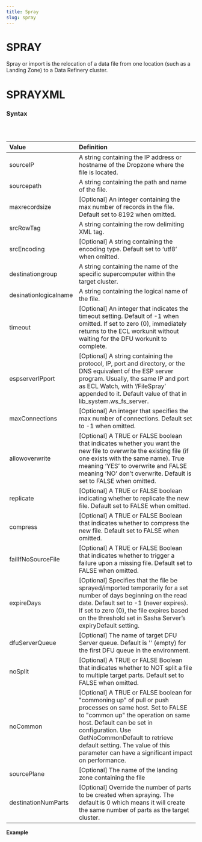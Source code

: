 ```yaml
---
title: Spray
slug: spray
---
```


# SPRAY

Spray or import is the relocation of a data file from one location (such as a Landing Zone) to a Data Refinery cluster.

# 
# SPRAYXML
### Syntax

<pre>
<EclCode code="STD.File.SprayXML(sourceIP, sourcepath, [maxrecordsize], srcRowTag, [srcEncoding], destinationgroup, desinationlogicalname [timeout] [espserverIPport] [maxConnections] [allowoverwrite] [replicate] [compress], [failIfNoSourceFile], [expireDays], [dfuServerQueue], [noSplit], [noCommon], [sourcePlane], [destinationNumParts])">
</EclCode>
</pre>

| Value | Definition |
| :- | :- |
| sourceIP | A string containing the IP address or hostname of the Dropzone where the file is located. |
| sourcepath | A string containing the path and name of the file. |
| maxrecordsize | [Optional] An integer containing the max number of records in the file. Default set to 8192 when omitted. |
| srcRowTag | A string containing the row delimiting XML tag. |
| srcEncoding | [Optional] A string containing the encoding type. Default set to ‘utf8’ when omitted. |
| destinationgroup | A string containing the name of the specific supercomputer within the target cluster. |
| desinationlogicalname | A string containing the logical name of the file. |
| timeout | [Optional] An integer that indicates the timeout setting. Default of -1 when omitted. If set to zero (0), immediately returns to the ECL workunit without waiting for the DFU workunit to complete. |
| espserverIPport | [Optional] A string containing the protocol, IP, port and directory, or the DNS equivalent of the ESP server program. Usually, the same IP and port as ECL Watch, with ‘/FileSpray’ appended to it. Default value of that in lib_system.ws_fs_server. |
| maxConnections | [Optional] An integer that specifies the max number of connections. Default set to -1 when omitted. |
| allowoverwrite | [Optional] A TRUE or FALSE boolean that indicates whether you want the new file to overwrite the existing file (if one exists with the same name). True meaning ‘YES’ to overwrite and FALSE meaning ‘NO’ don’t overwrite. Default is set to FALSE when omitted. |
| replicate | [Optional] A TRUE or FALSE boolean indicating whether to replicate the new file. Default set to FALSE when omitted. |
| compress | [Optional] A TRUE or FALSE Boolean that indicates whether to compress the new file. Default set to FALSE when omitted. |
| failIfNoSourceFile | [Optional] A TRUE or FALSE Boolean that indicates whether to trigger a failure upon a missing file. Default set to FALSE when omitted. |
| expireDays | [Optional] Specifies that the file be sprayed/imported temporarily for a set number of days beginning on the read date. Default set to -1 (never expires). If set to zero (0), the file expires based on the threshold set in Sasha Server’s expiryDefault setting. |
| dfuServerQueue | [Optional] The name of target DFU Server queue. Default is '' (empty) for the first DFU queue in the environment. |
| noSplit | [Optional] A TRUE or FALSE Boolean that indicates whether to NOT split a file to multiple target parts. Default set to FALSE when omitted. |
| noCommon | [Optional]  A TRUE or FALSE boolean for "commoning up" of pull or push processes on same host. Set to FALSE to "common up" the operation on same host. Default can be set in configuration. Use GetNoCommonDefault to retrieve default setting. The value of this parameter can have a significant impact on performance. |
| sourcePlane | [Optional] The name of the landing zone containing the file |
| destinationNumParts | [Optional] Override the number of parts to be created when spraying. The default is 0 which means it will create the same number of parts as the target cluster. |


**Example**

<pre >
<EclCode 
code="/*Despray Example:*/

// Despray function
STD.File.SprayXML(
	'10.5.0.4',
	'/var/lib/HPCCSystems/mydropzone/myfile.xml',,
	'/',,
	'myroxie',
	'.::myfile.xml
);

">
</EclCode>
</pre>
